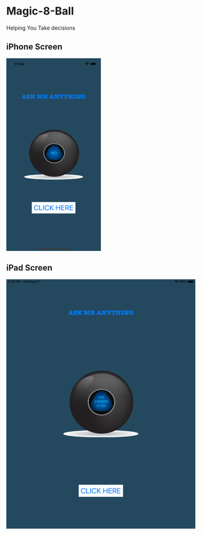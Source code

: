 # Magic-8-Ball
 Helping You Take decisions
 ## iPhone Screen
 <img src="Documentation/iPhone.png" width="250" height="510"> 
 
 ## iPad Screen
 <img src="Documentation/iPad.png" width="500" height="660"> 
